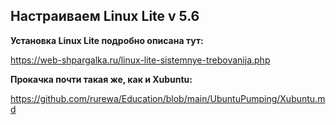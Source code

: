 ## Настраиваем Linux Lite v 5.6

**Установка Linux Lite подробно описана тут:**

https://web-shpargalka.ru/linux-lite-sistemnye-trebovanija.php

**Прокачка почти такая же, как и Xubuntu:**

https://github.com/rurewa/Education/blob/main/UbuntuPumping/Xubuntu.md